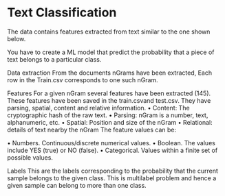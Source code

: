 # Text Classification
The data contains features extracted from text similar to the one shown below.

You have to create a ML model that predict the probability that a piece of text belongs to a particular class.

Data extraction From the documents nGrams have been extracted, Each row in the Train.csv corresponds to one such nGram.

Features For a given nGram several features have been extracted (145). These features have been saved in the train.csvand test.csv. They have parsing, spatial, content and relative information. • Content: The cryptographic hash of the raw text. • Parsing: nGram is a number, text, alphanumeric, etc. • Spatial: Position and size of the nGram • Relational: details of text nearby the nGram The feature values can be:

• Numbers. Continuous/discrete numerical values. • Boolean. The values include YES (true) or NO (false). • Categorical. Values within a finite set of possible values.

Labels This are the labels corresponding to the probability that the current sample belongs to the given class. This is multilabel problem and hence a given sample can belong to more than one class.



